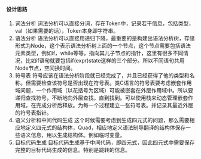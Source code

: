 #### 设计思路
1. 词法分析
词法分析可以直接分词，存在Token中，记录若干信息，包括类型，val（如果需要的话），Token本身即字符串。
2. 语法分析
语法分析可以直接用递归下降，最重要的是构建出语法分析树，存储形式为Node，这个表示语法分析树上面的一个节点，这个节点需要包括语法元素类型，例如if，while等等，指向其儿子节点的指针，这里有很多不同情况，比如if语句就要包括if(expr)state这样的三个部分。所以不同语句共用Node节点，空间换时间。
3. 符号表
符号应该在语法分析阶段就已经完成了，并且已经获得了他的类型和名称。但需要检查该符号是否出现在符号表。类C语言的符号表要考虑嵌套作用域问题，一个作用域（以花括号为区域）可能被嵌套在外层作用域中。所以要递归查找符号，不断地向外层查找，直到找到。可以使用栈来动态管理嵌套作用域，在完成分析后释放。为每一个过程建立一张符号表。并记录其最近外层的符号表指针。
4. 语义分析和中间代码生成
这个时候需要考虑到生成四元式的问题，那么需要相应地定义四元式的结构体，Quad，相应地定义语法制导翻译的结构体保存一些语义信息，用以生成结构体。例如临时变量。
5. 目标代码生成
目标代码生成基于中间代码，即四元式，因此四元式中需要保存完整的目标代码生成的信息。特别是跳转的信息。
